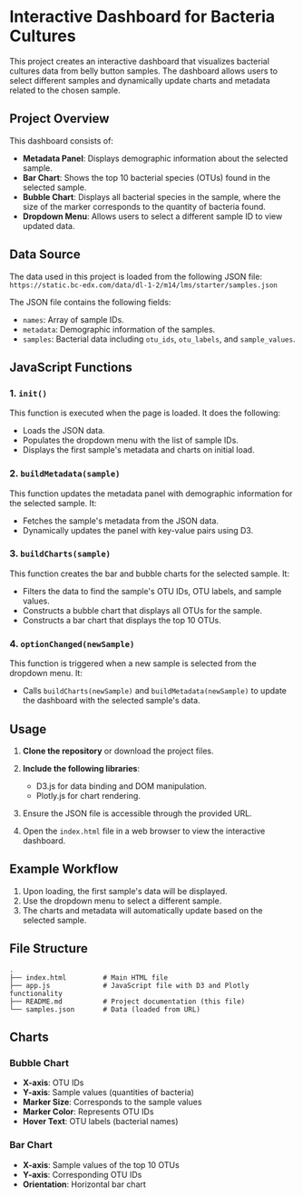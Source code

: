 
# Interactive Dashboard for Bacteria Cultures

This project creates an interactive dashboard that visualizes bacterial cultures data from belly button samples. The dashboard allows users to select different samples and dynamically update charts and metadata related to the chosen sample.

## Project Overview

This dashboard consists of:

- **Metadata Panel**: Displays demographic information about the selected sample.
- **Bar Chart**: Shows the top 10 bacterial species (OTUs) found in the selected sample.
- **Bubble Chart**: Displays all bacterial species in the sample, where the size of the marker corresponds to the quantity of bacteria found.
- **Dropdown Menu**: Allows users to select a different sample ID to view updated data.

## Data Source

The data used in this project is loaded from the following JSON file:  
`https://static.bc-edx.com/data/dl-1-2/m14/lms/starter/samples.json`

The JSON file contains the following fields:

- `names`: Array of sample IDs.
- `metadata`: Demographic information of the samples.
- `samples`: Bacterial data including `otu_ids`, `otu_labels`, and `sample_values`.

## JavaScript Functions

### 1. `init()`
This function is executed when the page is loaded. It does the following:
- Loads the JSON data.
- Populates the dropdown menu with the list of sample IDs.
- Displays the first sample's metadata and charts on initial load.

### 2. `buildMetadata(sample)`
This function updates the metadata panel with demographic information for the selected sample. It:
- Fetches the sample's metadata from the JSON data.
- Dynamically updates the panel with key-value pairs using D3.

### 3. `buildCharts(sample)`
This function creates the bar and bubble charts for the selected sample. It:
- Filters the data to find the sample's OTU IDs, OTU labels, and sample values.
- Constructs a bubble chart that displays all OTUs for the sample.
- Constructs a bar chart that displays the top 10 OTUs.

### 4. `optionChanged(newSample)`
This function is triggered when a new sample is selected from the dropdown menu. It:
- Calls `buildCharts(newSample)` and `buildMetadata(newSample)` to update the dashboard with the selected sample's data.

## Usage

1. **Clone the repository** or download the project files.
2. **Include the following libraries**:
    - D3.js for data binding and DOM manipulation.
    - Plotly.js for chart rendering.

3. Ensure the JSON file is accessible through the provided URL.
4. Open the `index.html` file in a web browser to view the interactive dashboard.

## Example Workflow

1. Upon loading, the first sample's data will be displayed.
2. Use the dropdown menu to select a different sample.
3. The charts and metadata will automatically update based on the selected sample.

## File Structure

```
.
├── index.html         # Main HTML file
├── app.js             # JavaScript file with D3 and Plotly functionality
├── README.md          # Project documentation (this file)
└── samples.json       # Data (loaded from URL)
```

## Charts

### Bubble Chart

- **X-axis**: OTU IDs
- **Y-axis**: Sample values (quantities of bacteria)
- **Marker Size**: Corresponds to the sample values
- **Marker Color**: Represents OTU IDs
- **Hover Text**: OTU labels (bacterial names)

### Bar Chart

- **X-axis**: Sample values of the top 10 OTUs
- **Y-axis**: Corresponding OTU IDs
- **Orientation**: Horizontal bar chart
